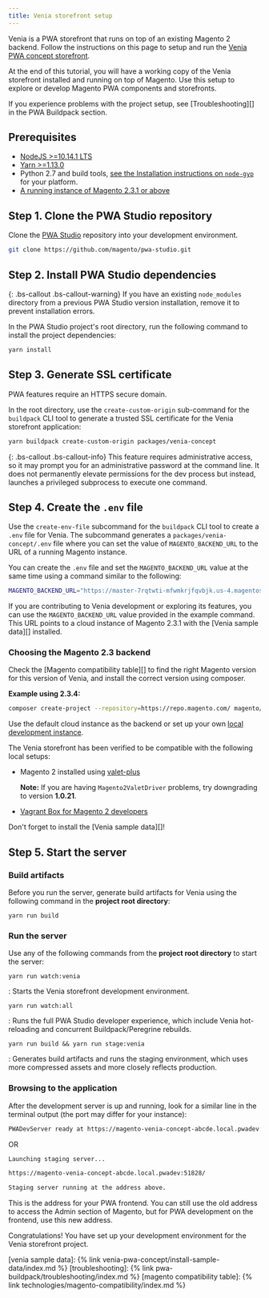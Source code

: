 ```yaml
---
title: Venia storefront setup
---
```


Venia is a PWA storefront that runs on top of an existing Magento 2 backend.
Follow the instructions on this page to setup and run the [Venia PWA concept storefront][].

At the end of this tutorial, you will have a working copy of the Venia storefront installed and running on top of Magento.
Use this setup to explore or develop Magento PWA components and storefronts.

If you experience problems with the project setup, see [Troubleshooting][] in the PWA Buildpack section.

## Prerequisites

-   [NodeJS >=10.14.1 LTS](https://nodejs.org/en/)
-   [Yarn >=1.13.0](https://yarnpkg.com)
-   Python 2.7 and build tools, [see the Installation instructions on `node-gyp`](https://github.com/nodejs/node-gyp#installation) for your platform.
-   [A running instance of Magento 2.3.1 or above](#choosing-the-magento-23-backend)

## Step 1. Clone the PWA Studio repository

Clone the [PWA Studio][] repository into your development environment.

``` sh
git clone https://github.com/magento/pwa-studio.git
```

## Step 2. Install PWA Studio dependencies

{: .bs-callout .bs-callout-warning}
If you have an existing `node_modules` directory from a previous PWA Studio version installation, remove it to prevent installation errors.

In the PWA Studio project's root directory, run the following command to install the project dependencies:

``` sh
yarn install
```

## Step 3. Generate SSL certificate

PWA features require an HTTPS secure domain.

In the root directory, use the `create-custom-origin` sub-command for the `buildpack` CLI tool to generate a trusted SSL certificate for the Venia storefront application:

```sh
yarn buildpack create-custom-origin packages/venia-concept
```

{: .bs-callout .bs-callout-info}
This feature requires administrative access, so
it may prompt you for an administrative password at the command line.
It does not permanently elevate permissions for the dev process but instead, launches a privileged subprocess to execute one command.

## Step 4. Create the `.env` file

Use the `create-env-file` subcommand for the `buildpack` CLI tool to create a `.env` file for Venia.
The subcommand generates a `packages/venia-concept/.env` file where you can set the value of `MAGENTO_BACKEND_URL` to the URL of a running Magento instance.

You can create the `.env` file and set the `MAGENTO_BACKEND_URL` value at the same time using a command similar to the following:

```sh
MAGENTO_BACKEND_URL="https://master-7rqtwti-mfwmkrjfqvbjk.us-4.magentosite.cloud/" yarn buildpack create-env-file packages/venia-concept
```

If you are contributing to Venia development or exploring its features, you can use the `MAGENTO_BACKEND_URL` value provided in the example command.
This URL points to a cloud instance of Magento 2.3.1 with the [Venia sample data][] installed.

### Choosing the Magento 2.3 backend

Check the [Magento compatibility table][] to find the right Magento version for this version of Venia, and
install the correct version using composer.

**Example using 2.3.4:**

```sh
composer create-project --repository=https://repo.magento.com/ magento/project-community-edition:2.3.4 [destination directory]
```

Use the default cloud instance as the backend or set up your own [local development instance][].

The Venia storefront has been verified to be compatible with the following local setups:

-   Magento 2 installed using [valet-plus][]

    **Note:** If you are having `Magento2ValetDriver` problems, try downgrading to version **1.0.21**.

-   [Vagrant Box for Magento 2 developers][]

Don't forget to install the [Venia sample data][]!

## Step 5. Start the server

### Build artifacts

Before you run the server, generate build artifacts for Venia using the following command in the **project root directory**:

`yarn run build`

### Run the server

Use any of the following commands from the **project root directory** to start the server:

`yarn run watch:venia`

: Starts the Venia storefront development environment.

`yarn run watch:all`

: Runs the full PWA Studio developer experience, which include Venia hot-reloading and concurrent Buildpack/Peregrine rebuilds.

`yarn run build && yarn run stage:venia`

: Generates build artifacts and runs the staging environment, which uses more compressed assets and more closely reflects production.

### Browsing to the application

After the development server is up and running, look for a similar line in the terminal output (the port may differ for your instance):

``` sh
PWADevServer ready at https://magento-venia-concept-abcde.local.pwadev:8001
```

OR

``` sh
Launching staging server...

https://magento-venia-concept-abcde.local.pwadev:51828/

Staging server running at the address above.
```

This is the address for your PWA frontend.
You can still use the old address to access the Admin section of Magento, but
for PWA development on the frontend, use this new address.

Congratulations! You have set up your development environment for the Venia storefront project.

[venia sample data]: {% link venia-pwa-concept/install-sample-data/index.md %}
[troubleshooting]: {% link pwa-buildpack/troubleshooting/index.md %}
[magento compatibility table]: {% link technologies/magento-compatibility/index.md %}

[venia pwa concept storefront]: https://github.com/magento/pwa-studio/tree/master/packages/venia-concept
[vagrant box for magento 2 developers]: https://github.com/paliarush/magento2-vagrant-for-developers
[pwa studio]: https://github.com/magento/pwa-studio
[local development instance]: https://devdocs.magento.com/guides/v2.3/install-gde/bk-install-guide.html
[valet-plus]: https://github.com/weprovide/valet-plus
